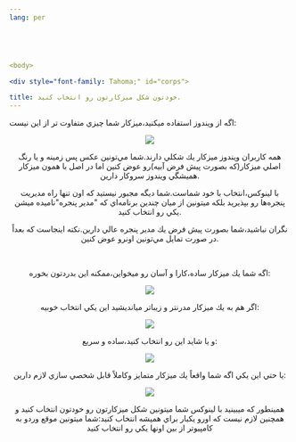 ```yaml
---
lang: per


  


<body>

<div style="font-family: Tahoma;" id="corps">

title: خودتون شكل ميزكارتون رو انتخاب كنيد.
---
```




اگه از ويندوز استفاده ميكنيد،ميزكار شما چيزي متفاوت تر از اين نيست:



<div style="text-align: center;"><img src="Images/windows_vista.jpg">



همه كاربران ويندوز ميزكار يك شكلي دارند.شما مي&zwnj;تونين عكس پس
زمينه و يا رنگ اصلي ميزكار(كه بصورت پيش فرض آبيه)رو عوض كنين اما در اصل
با همون ميزكار هميشگي ويندوز سروكار دارين.

با لينوكس،انتخاب با خود شماست.شما ديگه مجبور نيستيد كه اون تنها راه
مديريت پنجره&zwnj;ها رو بپذيريد بلكه ميتونين از ميان چندين
برنامه&zwnj;اي كه "مدير پنجره"ناميده ميشن يكي رو انتخاب كنيد.<br />

نگران نباشيد،شما بصورت پيش فرض يك مدير پنجره عالي دارين.نكته اينجاست كه بعداً در صورت تمايل مي&zwnj;تونين اونرو عوض كنين.<br />

<br />

اگه شما يك ميزكار ساده،كارا و آسان رو ميخواين،ممكنه اين بدردتون بخوره:

<img src="Images/ubuntu.jpg">

اگر هم به يك ميزكار مدرنتر و زيباتر ميانديشيد اين يكي انتخاب خوبيه:



<img src="Images/kde.png">

و يا شايد اين رو انتخاب كنيد،ساده و سريع:



<img src="Images/xfce.jpg">

يا حتي اين يكي اگه شما واقعاً يك ميزكار متمايز وكاملاً قابل شخصي سازي لازم دارين:



<img src="Images/wm.jpg">

همينطور كه ميبينيد با لينوكس شما ميتونين شكل ميزكارتون رو خودتون
انتخاب كنيد و همچنين لازم نيست كه اورو يكبار براي هميشه انتخاب كنيد:شما
ميتونين موقع وردو به كامپيوتر از بين اونها يكي رو انتخاب كنيد

<br />










